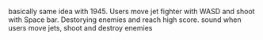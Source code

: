 basically same idea with 1945. Users move jet fighter with WASD and shoot with Space bar.
Destorying enemies and reach high score.
sound when users move jets, shoot and destroy enemies
